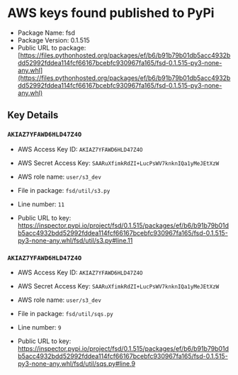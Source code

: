 # AWS keys found published to PyPi

* Package Name: fsd
* Package Version: 0.1.515
* Public URL to package: [https://files.pythonhosted.org/packages/ef/b6/b91b79b01db5acc4932bdd52992fddea114fcf66167bcebfc930967fa165/fsd-0.1.515-py3-none-any.whl](https://files.pythonhosted.org/packages/ef/b6/b91b79b01db5acc4932bdd52992fddea114fcf66167bcebfc930967fa165/fsd-0.1.515-py3-none-any.whl)

## Key Details

### `AKIAZ7YFAWD6HLD47Z4O`

* AWS Access Key ID: `AKIAZ7YFAWD6HLD47Z4O`
* AWS Secret Access Key: `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` 
* AWS role name: `user/s3_dev`
* File in package: `fsd/util/s3.py`
* Line number: `11`

* Public URL to key: https://inspector.pypi.io/project/fsd/0.1.515/packages/ef/b6/b91b79b01db5acc4932bdd52992fddea114fcf66167bcebfc930967fa165/fsd-0.1.515-py3-none-any.whl/fsd/util/s3.py#line.11



### `AKIAZ7YFAWD6HLD47Z4O`

* AWS Access Key ID: `AKIAZ7YFAWD6HLD47Z4O`
* AWS Secret Access Key: `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` 
* AWS role name: `user/s3_dev`
* File in package: `fsd/util/sqs.py`
* Line number: `9`

* Public URL to key: https://inspector.pypi.io/project/fsd/0.1.515/packages/ef/b6/b91b79b01db5acc4932bdd52992fddea114fcf66167bcebfc930967fa165/fsd-0.1.515-py3-none-any.whl/fsd/util/sqs.py#line.9


